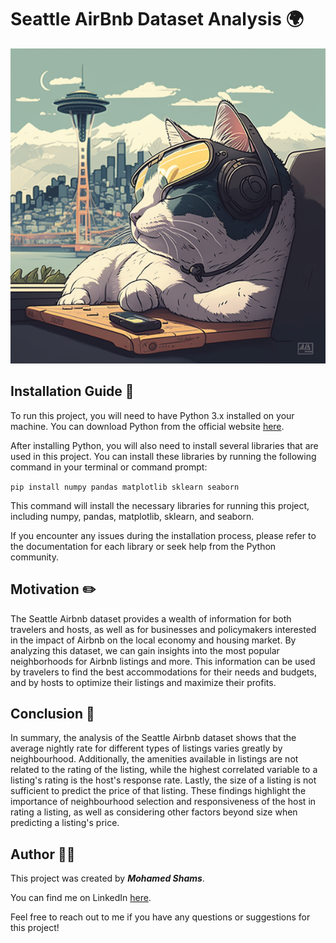 # Seattle AirBnb Dataset Analysis :earth_africa:

![Cat in Seattle](./cat_in_seattle.png)

## Installation Guide :book:

To run this project, you will need to have Python 3.x installed on your machine. You can download Python from the official website [here](https://www.python.org/downloads/).

After installing Python, you will also need to install several libraries that are used in this project. You can install these libraries by running the following command in your terminal or command prompt:

`pip install numpy pandas matplotlib sklearn seaborn`

This command will install the necessary libraries for running this project, including numpy, pandas, matplotlib, sklearn, and seaborn.

If you encounter any issues during the installation process, please refer to the documentation for each library or seek help from the Python community.

## Motivation :pencil2:

The Seattle Airbnb dataset provides a wealth of information for both travelers and hosts, as well as for businesses and policymakers interested in the impact of Airbnb on the local economy and housing market. By analyzing this dataset, we can gain insights into the most popular neighborhoods for Airbnb listings and more. This information can be used by travelers to find the best accommodations for their needs and budgets, and by hosts to optimize their listings and maximize their profits.

## Conclusion :checkered_flag:

In summary, the analysis of the Seattle Airbnb dataset shows that the average nightly rate for different types of listings varies greatly by neighbourhood. Additionally, the amenities available in listings are not related to the rating of the listing, while the highest correlated variable to a listing's rating is the host's response rate. Lastly, the size of a listing is not sufficient to predict the price of that listing. These findings highlight the importance of neighbourhood selection and responsiveness of the host in rating a listing, as well as considering other factors beyond size when predicting a listing's price.

## Author :male_detective:

This project was created by **_Mohamed Shams_**.

You can find me on LinkedIn [here](https://www.linkedin.com/in/imohamed-shams/).

Feel free to reach out to me if you have any questions or suggestions for this project!
